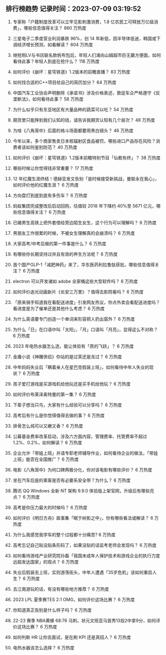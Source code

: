 
## 排行榜趋势 记录时间：2023-07-09 03:19:52
  
  1. 专家称「户籍制度改革可以立竿见影刺激消费，1.8 亿农民工可释放万亿级消费」，哪些信息值得关注？ 860 万热度
    
  2. 三星电子二季度营业利润暴跌 96%，创 14 年新低，因半导体低迷，韩国或下调经济增长预测，如看解读？ 604 万热度
    
  3. 继抢购LV与书店联名款帆布包后，年轻人们涌向山姆超市巨无霸方便面，如何看待此事？年轻人到底在抢什么？ 118 万热度
    
  4. 如何评价《崩坏：星穹铁道》1.2版本的前瞻直播？ 83 万热度
    
  5. 如何找合适的C++项目给自己的简历加分？ 64 万热度
    
  6. 中国汽车工业协会声明删除《承诺书》涉及价格表述，敦促车企严格遵守《反垄断法》，如何看待此事？ 58 万热度
    
  7. 为什么似乎只有东亚地区有大量品种的蔬菜可以吃？ 54 万热度
    
  8. 期货里只能挣到我们认知的钱，请告诉我期货认知有几个层次？ 48 万热度
    
  9. 为啥《八角笼中》后面的格斗场面都要用黑白镜头？ 46 万热度
    
  10. 今年以来，多个商家售卖日本核辐射区食品被罚，哪些进口产品存在风险？消费者该如何鉴别防范？ 40 万热度
    
  11. 如何评价《崩坏：星穹铁道》1.2版本前瞻特别节目「仙骸有终」？ 38 万热度
    
  12. 哪些时候让你觉得钱非常重要？ 17 万热度
    
  13. 12 年红魔生涯终结！德赫亚发文告别「是时候接受新挑战，曼联永在我心」，如何评价他的红魔生涯？ 6 万热度
    
  14. 方向盘打到底到底有多伤车？ 6 万热度
    
  15. 蚂蚁集团完成整改后启动回购，估值较 2018 年下降约 40%至 5671 亿元，哪些信息值得关注？ 6 万热度
    
  16. 已婚男生高铁上把外套借给旁边陌生女生，这个行为可以理解吗？ 6 万热度
    
  17. 男朋友工作很累的时候，不被女生理解真的会崩溃吗？ 6 万热度
    
  18. 大家高考/中考后做的第一件事是什么？ 6 万热度
    
  19. 有哪些你长期坚持过并且有效的养生方法呢？ 6 万热度
    
  20. 首个国产GLP-1「减肥神药」来了，华东医药利拉鲁肽获批，哪些信息值得关注？ 6 万热度
    
  21. electron 可以开发诸如 adobe 全家桶这些大型软件吗？ 6 万热度
    
  22. 如何评价追光动画新片《长安三万里》？值得去影院看吗？ 6 万热度
    
  23. 「原来骑手知道我在看配送进度」引发网友热议，你点外卖会看配送进度吗？看进度是为了催单还是其他什么考虑？ 6 万热度
    
  24. 为什么英语要专门创造一个单词来形容把人扔出窗外？ 6 万热度
    
  25. 为什么「日」在口语中叫「太阳」，「月」口语叫「月亮」，显得这么不对称？ 6 万热度
    
  26. 2023 年电热水器怎么选，能让体验有「质的飞跃」？ 6 万热度
    
  27. 金庸小说《神雕侠侣》你站的是过芙还是龙过？ 6 万热度
    
  28. 中年妈妈失业后「瞒着亲人在星巴克假装上班」，如何看待中年人失业的现状？ 6 万热度
    
  29. 孩子爱打游戏是买游戏机给他玩还是买手机给他玩？ 6 万热度
    
  30. 如何评价布莱泽奥特曼的第一集？ 6 万热度
    
  31. 下辈子想当只鸟，大家有什么经验可以分享吗？ 6 万热度
    
  32. 高考后有什么是你觉得值得去做的事？ 6 万热度
    
  33. 排骨怎么炖可以又嫩又香？ 6 万热度
    
  34. 公募基金费率改革启动，涉及六方面内容，管理费率、托管费率不超过 1.2%、0.2%，如何解读？ 6 万热度
    
  35. 企业允许「带娃上班」并请专职老师辅导作业，如何看待企业的做法，「带娃上班」能否在全国推广？ 6 万热度
    
  36. 电影《八角笼中》为何口碑两极分化，你对该电影有哪些评价？ 6 万热度
    
  37. 坐在汽车后座的乘客是否有必要系安全带？为什么？ 6 万热度
    
  38. 腾讯 QQ Windows 全新 NT 架构 9.9.0 体验版上架官网，升级后有哪些亮点？ 6 万热度
    
  39. 高考是你压力最大的时候吗？ 6 万热度
    
  40. 如何评价《明日方舟》故事集「眠于树影之中」，你有哪些看法或解读？ 6 万热度
    
  41. 为什么我感觉我学车的整个过程都十分痛苦? 6 万热度
    
  42. 高考忘记自己贴没贴条形码了，如果没贴的话监考老师会发现吗？ 6 万热度
    
  43. 如何看待游戏产业研究院孙磊「我国未成年人保护技术和游戏企业的执行力度远超发达国家」的观点？ 6 万热度
    
  44. 失业后假装去上班，实则游荡街头，中年人遭遇「35岁危机」该如何重启人生？ 6 万热度
    
  45. 去江南游玩的话，有没有哪些地方推荐？ 6 万热度
    
  46. 2023 LPL 夏季赛TES 2:1 OMG，如何评价这场比赛？ 6 万热度
    
  47. 你知道真正告别是什么样子吗？ 6 万热度
    
  48. 22-23 赛季 NBA黄蜂 68:76 马刺，状元文班亚马首秀13投2中拿9分，如何评价这场比赛？ 6 万热度
    
  49. 如何判断 HR 让你去面试，是在刷 KPI 还是真招人？ 6 万热度
    
  50. 电热水器该怎么选择？ 6 万热度
    